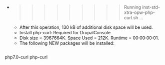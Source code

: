 * >>>>>>>>> Running inst-std-xtra-opw-php-curl.sh ...
  * After this operation, 130 kB of additional disk space will be used.
  * Install php-curl: Required for DrupalConsole
  * Disk size = 3967664K. Space Used = 212K. Runtime = 00:00:00:01.
  * The following NEW packages will be installed:
  ```bash
php7.0-curl php-curl
  ```
